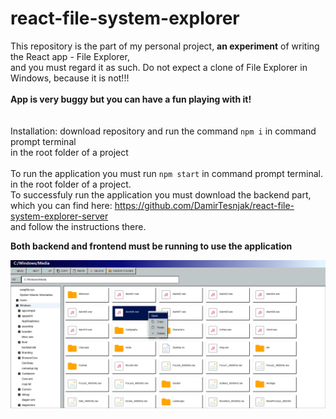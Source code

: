 # react-file-system-explorer
This repository is the part of my personal project, **an experiment** of writing the React app - File Explorer,
<br> and you must regard it as such. Do not expect a clone of File Explorer in Windows, because it is not!!!
<br>
<br>**App is very buggy but you can have a fun playing with it!**
<br>
<br>
<br>Installation: download repository and run the command ```npm i``` in command prompt terminal
<br> in the root folder of a project
<br>
<br>To run the application you must run ```npm start``` in command prompt terminal.
<br> in the root folder of a project.
<br>
To successfuly run the application you must download the backend part,
<br> which you can find here: https://github.com/DamirTesnjak/react-file-system-explorer-server
<br> and follow the instructions there.

**Both backend and frontend must be running to use the application**

![sreenshot](https://github.com/DamirTesnjak/react-file-system-explorer/blob/main/Posnetek%20zaslona%202024-06-11%20221907.png)
